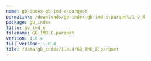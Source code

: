 ```yaml
---
name: gb-index-gb-imd-e-parquet
permalink: /downloads/gb-index-gb-imd-e-parquet/1_0_4
package: gb_index
title: gb_imd_e
filename: GB_IMD_E.parquet
version: 1.0.4
full_version: 1.0.4
file: /data/gb_index/1.0.4/GB_IMD_E.parquet
---
```

